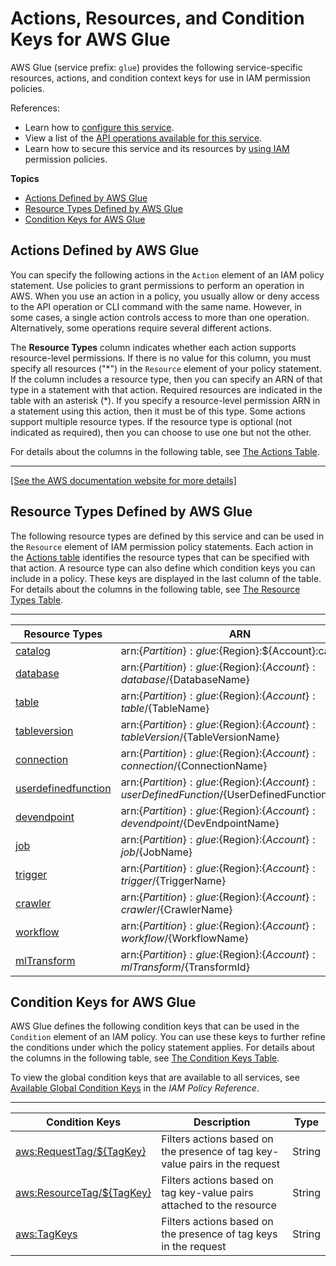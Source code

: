 # Actions, Resources, and Condition Keys for AWS Glue<a name="list_awsglue"></a>

AWS Glue \(service prefix: `glue`\) provides the following service\-specific resources, actions, and condition context keys for use in IAM permission policies\.

References:
+ Learn how to [configure this service](https://docs.aws.amazon.com/glue/latest/dg/)\.
+ View a list of the [API operations available for this service](https://docs.aws.amazon.com/glue/latest/dg/aws-glue-api.html)\.
+ Learn how to secure this service and its resources by [using IAM](https://docs.aws.amazon.com/glue/latest/dg/authentication-and-access-control.html) permission policies\.

**Topics**
+ [Actions Defined by AWS Glue](#awsglue-actions-as-permissions)
+ [Resource Types Defined by AWS Glue](#awsglue-resources-for-iam-policies)
+ [Condition Keys for AWS Glue](#awsglue-policy-keys)

## Actions Defined by AWS Glue<a name="awsglue-actions-as-permissions"></a>

You can specify the following actions in the `Action` element of an IAM policy statement\. Use policies to grant permissions to perform an operation in AWS\. When you use an action in a policy, you usually allow or deny access to the API operation or CLI command with the same name\. However, in some cases, a single action controls access to more than one operation\. Alternatively, some operations require several different actions\.

The **Resource Types** column indicates whether each action supports resource\-level permissions\. If there is no value for this column, you must specify all resources \("\*"\) in the `Resource` element of your policy statement\. If the column includes a resource type, then you can specify an ARN of that type in a statement with that action\. Required resources are indicated in the table with an asterisk \(\*\)\. If you specify a resource\-level permission ARN in a statement using this action, then it must be of this type\. Some actions support multiple resource types\. If the resource type is optional \(not indicated as required\), then you can choose to use one but not the other\.

For details about the columns in the following table, see [The Actions Table](reference_policies_actions-resources-contextkeys.md#actions_table)\.


****  
[\[See the AWS documentation website for more details\]](http://docs.aws.amazon.com/IAM/latest/UserGuide/list_awsglue.html)

## Resource Types Defined by AWS Glue<a name="awsglue-resources-for-iam-policies"></a>

The following resource types are defined by this service and can be used in the `Resource` element of IAM permission policy statements\. Each action in the [Actions table](#awsglue-actions-as-permissions) identifies the resource types that can be specified with that action\. A resource type can also define which condition keys you can include in a policy\. These keys are displayed in the last column of the table\. For details about the columns in the following table, see [The Resource Types Table](reference_policies_actions-resources-contextkeys.md#resources_table)\.


****  

| Resource Types | ARN | Condition Keys | 
| --- | --- | --- | 
|   [ catalog ](https://docs.aws.amazon.com/glue/latest/dg/glue-specifying-resource-arns.html)  |  arn:$\{Partition\}:glue:$\{Region\}:$\{Account\}:catalog  |  | 
|   [ database ](https://docs.aws.amazon.com/glue/latest/dg/glue-specifying-resource-arns.html)  |  arn:$\{Partition\}:glue:$\{Region\}:$\{Account\}:database/$\{DatabaseName\}  |  | 
|   [ table ](https://docs.aws.amazon.com/glue/latest/dg/glue-specifying-resource-arns.html)  |  arn:$\{Partition\}:glue:$\{Region\}:$\{Account\}:table/$\{TableName\}  |  | 
|   [ tableversion ](https://docs.aws.amazon.com/glue/latest/dg/glue-specifying-resource-arns.html)  |  arn:$\{Partition\}:glue:$\{Region\}:$\{Account\}:tableVersion/$\{TableVersionName\}  |  | 
|   [ connection ](https://docs.aws.amazon.com/glue/latest/dg/glue-specifying-resource-arns.html)  |  arn:$\{Partition\}:glue:$\{Region\}:$\{Account\}:connection/$\{ConnectionName\}  |  | 
|   [ userdefinedfunction ](https://docs.aws.amazon.com/glue/latest/dg/glue-specifying-resource-arns.html)  |  arn:$\{Partition\}:glue:$\{Region\}:$\{Account\}:userDefinedFunction/$\{UserDefinedFunctionName\}  |  | 
|   [ devendpoint ](https://docs.aws.amazon.com/glue/latest/dg/glue-specifying-resource-arns.html)  |  arn:$\{Partition\}:glue:$\{Region\}:$\{Account\}:devendpoint/$\{DevEndpointName\}  |   [ aws:ResourceTag/$\{TagKey\} ](#awsglue-aws_ResourceTag___TagKey_)   | 
|   [ job ](https://docs.aws.amazon.com/glue/latest/dg/glue-specifying-resource-arns.html)  |  arn:$\{Partition\}:glue:$\{Region\}:$\{Account\}:job/$\{JobName\}  |   [ aws:ResourceTag/$\{TagKey\} ](#awsglue-aws_ResourceTag___TagKey_)   | 
|   [ trigger ](https://docs.aws.amazon.com/glue/latest/dg/glue-specifying-resource-arns.html)  |  arn:$\{Partition\}:glue:$\{Region\}:$\{Account\}:trigger/$\{TriggerName\}  |   [ aws:ResourceTag/$\{TagKey\} ](#awsglue-aws_ResourceTag___TagKey_)   | 
|   [ crawler ](https://docs.aws.amazon.com/glue/latest/dg/glue-specifying-resource-arns.html)  |  arn:$\{Partition\}:glue:$\{Region\}:$\{Account\}:crawler/$\{CrawlerName\}  |   [ aws:ResourceTag/$\{TagKey\} ](#awsglue-aws_ResourceTag___TagKey_)   | 
|   [ workflow ](https://docs.aws.amazon.com/glue/latest/dg/glue-specifying-resource-arns.html)  |  arn:$\{Partition\}:glue:$\{Region\}:$\{Account\}:workflow/$\{WorkflowName\}  |   [ aws:ResourceTag/$\{TagKey\} ](#awsglue-aws_ResourceTag___TagKey_)   | 
|   [ mlTransform ](https://docs.aws.amazon.com/glue/latest/dg/glue-specifying-resource-arns.html)  |  arn:$\{Partition\}:glue:$\{Region\}:$\{Account\}:mlTransform/$\{TransformId\}  |   [ aws:ResourceTag/$\{TagKey\} ](#awsglue-aws_ResourceTag___TagKey_)   | 

## Condition Keys for AWS Glue<a name="awsglue-policy-keys"></a>

AWS Glue defines the following condition keys that can be used in the `Condition` element of an IAM policy\. You can use these keys to further refine the conditions under which the policy statement applies\. For details about the columns in the following table, see [The Condition Keys Table](reference_policies_actions-resources-contextkeys.md#context_keys_table)\.

To view the global condition keys that are available to all services, see [Available Global Condition Keys](reference_policies_condition-keys.html#AvailableKeys) in the *IAM Policy Reference*\.


****  

| Condition Keys | Description | Type | 
| --- | --- | --- | 
|   [ aws:RequestTag/$\{TagKey\} ](https://docs.aws.amazon.com/IAM/latest/UserGuide/reference_policies_condition-keys.html#condition-keys-requesttag)  | Filters actions based on the presence of tag key\-value pairs in the request | String | 
|   [ aws:ResourceTag/$\{TagKey\} ](https://docs.aws.amazon.com/IAM/latest/UserGuide/reference_policies_condition-keys.html#condition-keys-resourcetag)  | Filters actions based on tag key\-value pairs attached to the resource | String | 
|   [ aws:TagKeys ](https://docs.aws.amazon.com/IAM/latest/UserGuide/reference_policies_condition-keys.html#condition-keys-tagkeys)  | Filters actions based on the presence of tag keys in the request | String | 